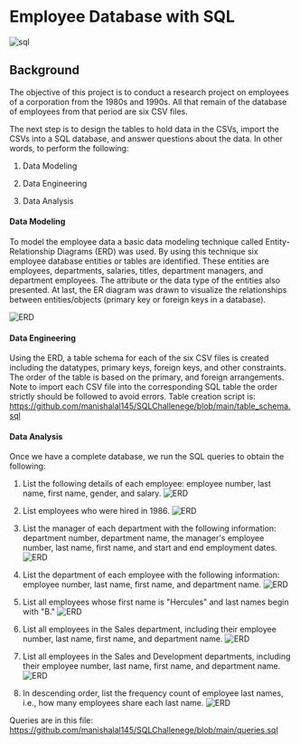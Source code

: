                                               
# Employee Database with SQL

![sql](sql.png)

## Background

The objective of this project is to conduct a research project on employees of a corporation from the 1980s and 1990s. All that remain of the database of employees from that period are six CSV files.

The next step is to design the tables to hold data in the CSVs, import the CSVs into a SQL database, and answer questions about the data. In other words, to perform the following:

1. Data Modeling

2. Data Engineering

3. Data Analysis

#### Data Modeling

To model the employee data a basic data modeling technique called Entity-Relationship Diagrams (ERD) was used. By using this technique six employee database entities or tables are identified. These entities are employees, departments, salaries, titles, department managers, and department employees. The attribute or the data type of the entities also presented. At last, the ER diagram was drawn to visualize the relationships between entities/objects (primary key or foreign keys in a database).

![ERD](ERD.png)

#### Data Engineering

Using the ERD, a table schema for each of the six CSV files is created including the datatypes, primary keys, foreign keys, and other constraints. The order of the table is based on the primary, and foreign arrangements.
Note to import each CSV file into the corresponding SQL table the order strictly should be followed to avoid errors.
Table creation script is: https://github.com/manishalal145/SQLChallenege/blob/main/table_schema.sql

#### Data Analysis

Once we have a complete database, we run the SQL queries to obtain the following:

1. List the following details of each employee: employee number, last name, first name, gender, and salary. 
![ERD](images/image1.png)

2. List employees who were hired in 1986.
![ERD](images/image2.png)

3. List the manager of each department with the following information: department number, department name, the manager's employee number, last name, first name, and start and end employment dates.
![ERD](images/image3.png)

4. List the department of each employee with the following information: employee number, last name, first name, and department name.
![ERD](images/image4.png)

5. List all employees whose first name is "Hercules" and last names begin with "B."
![ERD](images/image5.png)

6. List all employees in the Sales department, including their employee number, last name, first name, and department name.
![ERD](images/image6.png)

7. List all employees in the Sales and Development departments, including their employee number, last name, first name, and department name.
![ERD](images/image7.png)

8. In descending order, list the frequency count of employee last names, i.e., how many employees share each last name.
![ERD](images/image8.png)

Queries are in this file: https://github.com/manishalal145/SQLChallenege/blob/main/queries.sql
